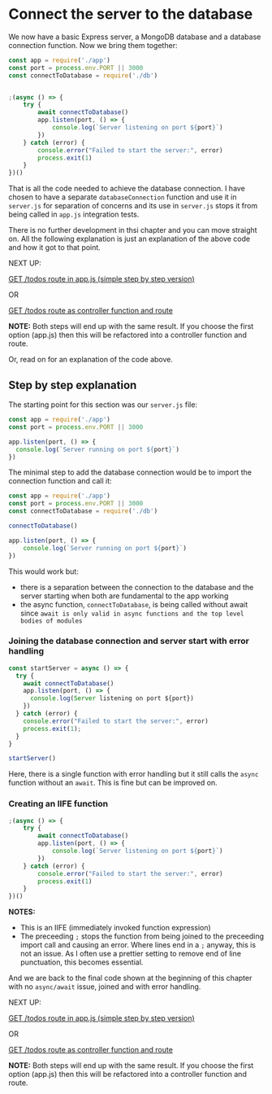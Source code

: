 # Connect the server to the database

We now have a basic Express server, a MongoDB database and a database connection function. Now we bring them together:

```javascript
const app = require('./app')
const port = process.env.PORT || 3000
const connectToDatabase = require('./db')


;(async () => {
    try {
        await connectToDatabase()
        app.listen(port, () => {
            console.log(`Server listening on port ${port}`)
        })
    } catch (error) {
        console.error("Failed to start the server:", error)
        process.exit(1)
    }
})()
```

That is all the code needed to achieve the database connection. I have chosen to have a separate `databaseConnection` function and use it in `server.js` for separation of concerns and its use in `server.js` stops it from being called in `app.js` integration tests.

There is no further development in thsi chapter and you can move straight on. All the following explanation is just an explanation of the above code and how it got to that point.

NEXT UP:

[GET /todos route in app.js (simple step by step version)](2a_getTodos_stepByStep.md)

OR

[GET /todos route as controller function and route](2b_getTodos_StraightToController.md)

**NOTE:** Both steps will end up with the same result. If you choose the first option (app.js) then this will be refactored into a controller function and route.

Or, read on for an explanation of the code above.

## Step by step explanation

The starting point for this section was our `server.js` file:

```javascript
const app = require('./app')
const port = process.env.PORT || 3000

app.listen(port, () => {
  console.log(`Server running on port ${port}`)
})
```

The minimal step to add the database connection would be to import the connection function and call it:
```javascript
const app = require('./app')
const port = process.env.PORT || 3000
const connectToDatabase = require('./db')

connectToDatabase()

app.listen(port, () => {
    console.log(`Server running on port ${port}`)
})
```

This would work but:
- there is a separation between the connection to the database and the server starting when both are fundamental to the app working
- the async function, `connectToDatabase`, is being called without await since `await is only valid in async functions and the top level bodies of modules`

### Joining the database connection and server start with error handling

```javascript
const startServer = async () => {
  try {
    await connectToDatabase()
    app.listen(port, () => {
      console.log(Server listening on port ${port})
    })
  } catch (error) {
    console.error("Failed to start the server:", error)
    process.exit(1);
  }
}

startServer()
```

Here, there is a single function with error handling but it still calls the `async` function without an `await`. This is fine but can be improved on.

### Creating an IIFE function

```javascript
;(async () => {
    try {
        await connectToDatabase()
        app.listen(port, () => {
            console.log(`Server listening on port ${port}`)
        })
    } catch (error) {
        console.error("Failed to start the server:", error)
        process.exit(1)
    }
})()
```

**NOTES:**
- This is an IIFE (immediately invoked function expression)
- The preceeding `;` stops the function from being joined to the preceeding import call and causing an error. Where lines end in a `;` anyway, this is not an issue. As I often use a prettier setting to remove end of line punctuation, this becomes essential.

And we are back to the final code shown at the beginning of this chapter with no `async/await` issue, joined and with error handling.

NEXT UP:

[GET /todos route in app.js (simple step by step version)](2a_getTodos_stepByStep.md)

OR

[GET /todos route as controller function and route](2b_getTodos_StraightToController.md)

**NOTE:** Both steps will end up with the same result. If you choose the first option (app.js) then this will be refactored into a controller function and route.